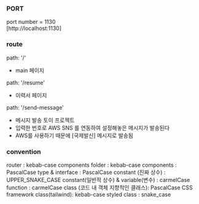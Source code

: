 ### PORT  
port number = 1130  
[http://localhost:1130]

### route  
  
path: '/'
- main 페이지

path: '/resume'
- 이력서 페이지
  
  
path: '/send-message'
- 메시지 발송 토이 프로젝트
- 입력한 번호로 AWS SNS 를 연동하여 설정해놓은 메시지가 발송된다
- AWS를 사용하기 때문에 [국제발신] 메시지로 발송됨
  

### convention

router : kebab-case
components folder : kebab-case
components : PascalCase
type & interface : PascalCase
constant (진짜 상수) : UPPER_SNAKE_CASE
constant(일반적 상수) & variable(변수) : carmelCase
function : carmelCase
class (코드 내 객체 지향적인 클래스): PascalCase
CSS framework class(tailwind): kebab-case
styled class : snake_case